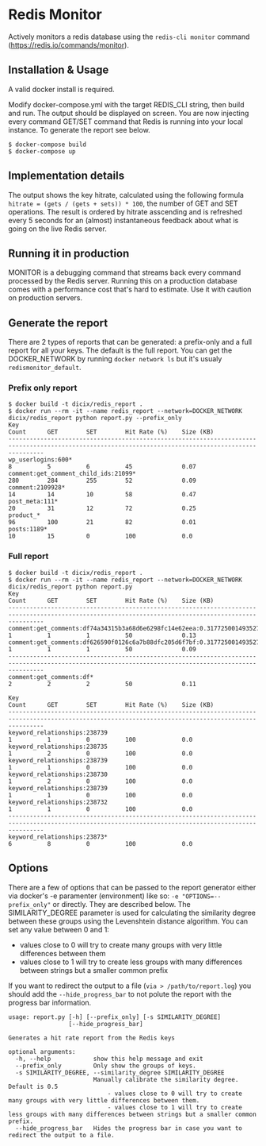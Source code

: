 # Redis Monitor
Actively monitors a redis database using the `redis-cli monitor` command (https://redis.io/commands/monitor).

## Installation & Usage
A valid docker install is required. 

Modify docker-compose.yml with the target REDIS_CLI string, then build and run. The output should be displayed on screen. You are now injecting every command GET/SET command that Redis is running into your local instance. To generate the report see below.

```
$ docker-compose build
$ docker-compose up
```

## Implementation details
The output shows the key hitrate, calculated using the following formula `hitrate = (gets / (gets + sets)) * 100`, the number of GET and SET operations. The result is ordered by hitrate asscending and is refreshed every 5 seconds for an (almost) instantaneous feedback about what is going on the live Redis server.

## Running it in production
MONITOR is a debugging command that streams back every command processed by the Redis server. Running this on a production database comes with a performance cost that's hard to estimate. Use it with caution on production servers.

## Generate the report
There are 2 types of reports that can be generated: a prefix-only and a full report for all your keys. The default is the full report. You can get the DOCKER_NETWORK by running `docker network ls` but it's usualy `redismonitor_default`.

### Prefix only report

```
$ docker build -t dicix/redis_report .
$ docker run --rm -it --name redis_report --network=DOCKER_NETWORK dicix/redis_report python report.py --prefix_only
Key                                                                                        Count      GET        SET        Hit Rate (%)    Size (KB)
------------------------------------------------------------------------------------------------------------------------------------------------------
wp_userlogins:600*                                                                         8          5          6          45              0.07
comment:get_comment_child_ids:21099*                                                       280        284        255        52              0.09
comment:2109928*                                                                           14         14         10         58              0.47
post_meta:111*                                                                             20         31         12         72              0.25
product_*                                                                                  96         100        21         82              0.01
posts:1189*                                                                                10         15         0          100             0.0 
```
### Full report

```
$ docker build -t dicix/redis_report .
$ docker run --rm -it --name redis_report --network=DOCKER_NETWORK dicix/redis_report python report.py
Key                                                                                        Count      GET        SET        Hit Rate (%)    Size (KB)           
------------------------------------------------------------------------------------------------------------------------------------------------------
comment:get_comments:df74a34315b3a68d6e6298fc14e62eea:0.317725001493527301                 1          1          1          50              0.13                
comment:get_comments:df626590f0126c6a7b88dfc205d6f7bf:0.317725001493527301                 1          1          1          50              0.09                
------------------------------------------------------------------------------------------------------------------------------------------------------
comment:get_comments:df*                                                                   2          2          2          50              0.11 

Key                                                                                        Count      GET        SET        Hit Rate (%)    Size (KB)           
------------------------------------------------------------------------------------------------------------------------------------------------------
keyword_relationships:238739                                                               1          1          0          100             0.0                 
keyword_relationships:238735                                                               1          2          0          100             0.0                 
keyword_relationships:238739                                                               1          1          0          100             0.0                 
keyword_relationships:238730                                                               1          2          0          100             0.0                 
keyword_relationships:238739                                                               1          1          0          100             0.0                 
keyword_relationships:238732                                                               1          1          0          100             0.0                 
------------------------------------------------------------------------------------------------------------------------------------------------------
keyword_relationships:23873*                                                               6          8          0          100             0.0   
```

## Options
There are a few of options that can be passed to the report generator either via docker's -e paramenter (environment) like so: `-e "OPTIONS=--prefix_only"` or directly. They are described below. The SIMILARITY_DEGREE parameter is used for calculating the similarity degree between these groups using the Levenshtein distance algorithm. You can set any value between 0 and 1:

* values close to 0 will try to create many groups with very little differences between them 
* values close to 1 will try to create less groups with many differences between strings but a smaller common prefix

If you want to redirect the output to a file (`via > /path/to/report.log`) you should add the `--hide_progress_bar` to not polute the report with the progress bar information.

```
usage: report.py [-h] [--prefix_only] [-s SIMILARITY_DEGREE]
                 [--hide_progress_bar]

Generates a hit rate report from the Redis keys

optional arguments:
  -h, --help            show this help message and exit
  --prefix_only         Only show the groups of keys.
  -s SIMILARITY_DEGREE, --similarity_degree SIMILARITY_DEGREE
                        Manually calibrate the similarity degree. Default is 0.5
                            - values close to 0 will try to create many groups with very little differences between them.
                            - values close to 1 will try to create less groups with many differences between strings but a smaller common prefix.
  --hide_progress_bar   Hides the progress bar in case you want to redirect the output to a file.
```

